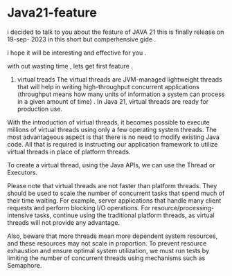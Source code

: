# Java21-feature
i decided to talk to you about the feature of JAVA 21 this is finally release on 19-sep- 2023 in this short but comperhensive gide .

i hope it will be interesting and effective for you .

with out wasting time , lets get first feature .
1. virtual treads 
The virtual threads are JVM-managed lightweight threads that will help in writing high-throughput concurrent applications (throughput means how many units of information a system can process in a given amount of time) . In Java 21, virtual threads are ready for production use.

With the introduction of virtual threads, it becomes possible to execute millions of virtual threads using only a few operating system threads. The most advantageous aspect is that there is no need to modify existing Java code. All that is required is instructing our application framework to utilize virtual threads in place of platform threads.

To create a virtual thread, using the Java APIs, we can use the Thread or Executors.


Please note that virtual threads are not faster than platform threads. They should be used to scale the number of concurrent tasks that spend much of their time waiting. For example, server applications that handle many client requests and perform blocking I/O operations. For resource/processing-intensive tasks, continue using the traditional platform threads, as virtual threads will not provide any advantage.

Also, beware that more threads mean more dependent system resources, and these resources may not scale in proportion. To prevent resource exhaustion and ensure optimal system utilization, we must run tests by limiting the number of concurrent threads using mechanisms such as Semaphore.
